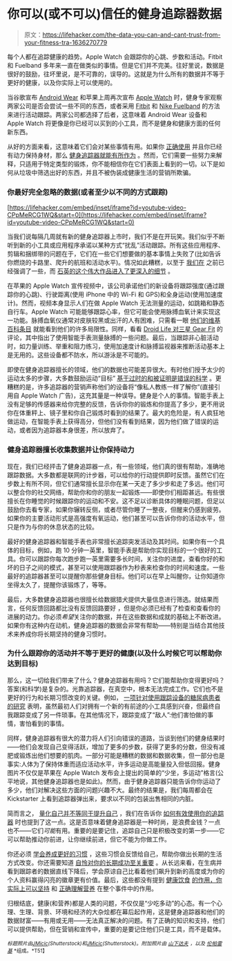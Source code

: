 # 你可以(或不可以)信任的健身追踪器数据

> 原文：<https://lifehacker.com/the-data-you-can-and-cant-trust-from-your-fitness-tra-1636270779>

每个人都在追踪健康的趋势。Apple Watch 会跟踪你的心跳、步数和活动。Fitbit 和 Fuelband 多年来一直在做类似的事情。但是它们并不完美。往好里说，数据是很好的鼓励，往坏里说，是不可靠的，误导的。这就是为什么所有的数据并不等于更好的健康，以及你实际上可以使用的。



当谷歌宣布 [Android Wear](http://www.android.com/intl/en_us/wear/) 和苹果上周再次宣布 [Apple Watch](http://www.apple.com/watch/) 时，健身专家观察两家公司是否会尝试一些不同的东西，或者采用 [Fitbit](http://www.fitbit.com/) 和 [Nike Fuelband](http://www.nike.com/us/en_us/c/nikeplus-fuelband) 的方法来进行活动跟踪。两家公司都选择了后者，这意味着 Android Wear 设备和 Apple Watch 将更像是你已经可以买到的小工具，而不是健身和健康方面的任何新东西。

从好的方面来看，这意味着它们会对某些事情有用。如果你 [正确使用](https://lifehacker.com/how-to-make-the-most-of-your-fitness-tracker-without-f-5994256) 并且你已经有动力保持身材，那么 [健身追踪器就能有所作为](http://lifehacker.com/how-i-got-in-shape-with-the-help-of-technology-5831306) 。然而，它们需要一些努力来解释，只适用于特定类型的锻炼，你不能相信你在它们表面上看到的一切。以下是如何从垃圾中筛选出好的东西，并且不被伪装成健康生活的营销所欺骗。

### 你最好完全忽略的数据(或者至少以不同的方式跟踪)

 [https://lifehacker.com/embed/inset/iframe?id=youtube-video-CPpMeRCG1WQ&start=0](https://lifehacker.com/embed/inset/iframe?id=youtube-video-CPpMeRCG1WQ&start=0) 

当我们说每隔几周就有新的健身追踪器上市时，我们不是在开玩笑。我们似乎不断听到新的小工具或应用程序承诺以某种方式“扰乱”活动跟踪。所有这些应用程序、剪辑和捆绑带的问题在于，它们在一些它们想要做的基本事情上失败了(比如告诉你燃烧的卡路里、爬升的航班和活动水平)。情况如此糟糕，以至于 [我们在](https://lifehacker.com/heres-the-reliable-and-unreliable-data-you-get-from-fi-1547252231) 之前已经强调了一些，而 [石英的这个伟大作品进入了更深入的细节](http://qz.com/184639/fitness-trackers-are-no-good-at-counting-calories-and-other-lessons-learned-from-wearing-four-at-once/) 。

在苹果的 Apple Watch 宣传视频中，该公司承诺他们的新设备将跟踪强度(通过跟踪你的心跳)、行驶距离(使用 iPhone 中的 Wi-Fi 和 GPS)和全身运动(使用加速度计)。然而，视频本身显示人们在做 Apple Watch 无法测量的运动，如跳箱和静态自行车。Apple Watch 可能能够跟踪心率，但它可能会使用脉搏血氧计来实现这一功能。脉搏血氧仪通常对皮肤较黑或出汗的人有困难，只需看一眼 [他们的维基百科条目](http://en.wikipedia.org/wiki/Pulse_oximetry#Limitations) 就能看到他们的许多局限性。同样，看看 [Droid Life 对三星 Gear Fit](http://www.droid-life.com/2014/04/17/samsung-gear-fit-review/) 的评论，其中指出了使用智能手表测量脉搏的一些问题。最后，当跟踪非心脏活动时，如力量训练、举重和阻力练习，使用加速度计和脉搏监视器来推断活动基本上是无用的。这些设备都不防水，所以游泳是不可能的。

即使在健身追踪器擅长的领域，他们的数据也可能差异很大。有时他们授予太少的运动太多的步骤，大多数鼓励运动“目标” [基于过时的和被证明是错误的科学](http://walking.about.com/od/measure/f/10000steps.htm) 。更糟糕的是，许多追踪器的营销声称他们的设备将“像私人教练一样了解你”(直接引用自 Apple Watch 广告)，这充其量是一种误导。健身是个人的事情。智能手表上没有足够的传感器来给你完整的反馈，告诉你你的锻炼和你提高了多少，更不用说你在体重秤上、镜子里和你自己锻炼时看到的结果了。最大的危险是，有人疯狂地做运动，在智能手表上获得高分，但他们没有看到结果，因为他们做了错误的运动，或者因为追踪器本身很差，所以放弃了。

### 健身追踪器擅长收集数据并让你保持动力

现在，我们已经抨击了健身追踪器一点，有一些领域，他们真的很有帮助，准确地跟踪数据。大多数都是联网的计步器，可以给你的行动提供即时反馈。虽然它们在步数上有所不同，但它们通常擅长显示你在某一天走了多少步和走了多远。他们可以整合你的社交网络，帮助你和你的朋友一起锻炼——即使你们相距甚远。有些很擅长在你睡觉的时候跟踪你的运动和不安。这不足以诊断具体的睡眠问题，但足以鼓励你去看专家，如果你辗转反侧，或者尽管你睡了一整夜，但醒来仍感到疲劳。如果你的主要活动形式是高强度有氧运动，他们甚至可以告诉你你的活动水平，但只是作为与你的休息状态的比较。

最好的健身追踪器和智能手表也非常擅长追踪突发活动及其时间。如果你有一个具体的目标，例如，跑 10 分钟一英里，智能手表是帮助你实现目标的一个很好的工具。你可以跟踪你每次跑步跑一英里需要多长时间，关注你的进度，查看你好的和坏的日子之间的模式，甚至可以使用跟踪器作为秒表来检查你的时间和速度。一些最好的追踪器甚至可以提醒你那些健身目标。他们可以在早上叫醒你，让你知道你坐得太久了，提醒你该锻炼了，等等。

最后，大多数健身追踪器也很擅长给数据猎犬提供大量信息进行筛选。就结果而言，任何反馈回路都比没有反馈回路要好 ，但是你必须已经有了检查和查看你的进展的动力。你必须*希望*关注你的数据，并在这些数据和成就的基础上不断改进。如果你有这种内在动机，健身追踪器的数据会非常有帮助——特别是当结合其他技术来养成你将长期坚持的健身习惯时。

### 为什么跟踪你的活动并不等于更好的健康(以及什么时候它可以帮助你达到目标)

那么，这一切给我们带来了什么？健身追踪器有用吗？它们能帮助你变得更好吗？答案(和科学)是复杂的。光靠追踪器，在真空中，根本无法完成工作。它们也不是更好的行为和长期习惯改变的关键。例如， [一项针对使用跟踪设备的糖尿病患者的研究](http://www.biomedcentral.com/1471-2458/12/167/) 表明，虽然最初人们对拥有一个新的有前途的小工具感到兴奋，但最终自我跟踪变成了另一件琐事。在其他情况下，跟踪变成了“敌人”:他们害怕做的事情，害怕看到的事情。

同样，健身追踪器有很大的潜力将人们引向错误的道路，当谈到他们的健身结果时——他们会发现自己变得活跃，增加了更多的步数，获得了更多的分数，但没有减肥或锻炼出他们想要的肌肉。一部分可能是糟糕的数据和数据收集，但一部分也是事实:人体为了保持体重而适应活动水平，许多运动是高能量投入但低回报。健身图片不仅仅是苹果在 Apple Watch 发布会上提出的简单的“少坐，多运动”格言(公平地说，其他健身追踪器也是如此)。然而，由于健身追踪器只能告诉你你运动了多少，他们对解决这些方面的问题兴趣不大。最终的结果是，我们每周都会在 Kickstarter 上看到追踪器弹出来，要求以不同的包装出售相同的内脏。

简而言之， [量化自己并不等同于提升自己](http://pando.com/2013/09/05/why-quantified-self-is-bullshit/) ，我们在告诉你 [如何有效使用你的追踪器](https://lifehacker.com/how-to-make-the-most-of-your-fitness-tracker-without-f-5994256) 时也提到了这一点。这是否意味着健身追踪器是一种时尚，是浪费金钱？一点也不——它们*可能*有用。重要的是要记住，追踪自己只是积极改变的第一步——它可以帮助推动你前进，让你继续前进，但它不能为你做工作。

你还必须 [学会养成更好的习惯](https://lifehacker.com/master-the-habit-loop-to-break-bad-habits-and-build-bet-5948871) ，这些习惯会反馈给自己，帮助你做出长期的生活方式改变。你还需要知道 [自怜对你的长期成功至关重要](http://lifehacker.com/self-compassion-is-more-important-to-success-than-self-5970594) 。从长远来看，在生病并看到跟踪者的数据直线下降后，学会原谅自己比看着他们飙升到新的高度或为你的个人资料赢得闪亮的徽章更有价值。最后，这些都没有提到 [健康饮食](http://lifehacker.com/how-to-ditch-your-junk-food-filled-pantry-and-reboot-yo-5865829) [的作用，你实际上可以坚持](http://lifehacker.com/ditch-your-dysfunctional-diet-and-learn-to-love-your-fo-5899002) 和 [正确理解营养](http://lifehacker.com/why-theres-so-much-confusion-over-nutrition-and-fitness-1572870867) 在整个事件中的作用。

归根结底，健康(和营养)都是人类的问题，不仅仅是“少吃多动”的心态。有一个心理、生理、背景、环境和经济的大杂烩都在幕后起作用，这是健身追踪器和他们的数据财富——有用或无用——无法真正解决的问题。有了正确的知识和支持，他们可以提供帮助，但在营销和宣传中，重要的是要记住他们只是工具，而不是载体。

<small>*标题照片由*</small>[<small>*JMicic*</small>](http://www.shutterstock.com/pic.mhtml?id=172929512&src=id)<small>*(Shutterstock)和*</small>[<small>*JMicic*</small>](http://www.shutterstock.com/pic.mhtml?id=171952928&src=id)<small>*(Shutterstock)。附加照片由*</small> [<small>*山下达夫*</small>](https://www.flickr.com/photos/yto/8263196958) <small>*，以及*</small> [<small>*伦帕雷基*</small>](https://www.flickr.com/photos/aaronpk/9023966358/in/photolist-fLgNz1-fKZd5K-g96kCA-eKqbNS-f1KdS4-cUcXBs) <small>*组成。*T51】</small>